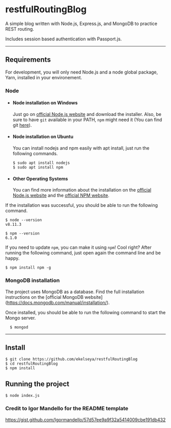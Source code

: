 # restfulRoutingBlog
A simple blog written with Node.js, Express.js, and MongoDB to practice REST routing.

Includes session based authentication with Passport.js.

---
## Requirements

For development, you will only need Node.js and a node global package, Yarn, installed in your environement.

### Node
- #### Node installation on Windows

  Just go on [official Node.js website](https://nodejs.org/) and download the installer.
Also, be sure to have `git` available in your PATH, `npm` might need it (You can find git [here](https://git-scm.com/)).

- #### Node installation on Ubuntu

  You can install nodejs and npm easily with apt install, just run the following commands.

      $ sudo apt install nodejs
      $ sudo apt install npm

- #### Other Operating Systems
  You can find more information about the installation on the [official Node.js website](https://nodejs.org/) and the [official NPM website](https://npmjs.org/).

If the installation was successful, you should be able to run the following command.

    $ node --version
    v8.11.3

    $ npm --version
    6.1.0

If you need to update `npm`, you can make it using `npm`! Cool right? After running the following command, just open again the command line and be happy.

    $ npm install npm -g

### MongoDB installation

  The project uses MongoDB as a database. Find the full installation instructions on the [official MongoDB website] (https://docs.mongodb.com/manual/installation/).
  
  Once installed, you should be able to run the following command to start the Mongo server.
  
      $ mongod 
---

## Install

    $ git clone https://github.com/ekelseya/restfulRoutingBlog
    $ cd restfulRoutingBlog
    $ npm install

## Running the project

    $ node index.js
    
### Credit to Igor Mandello for the README template

https://gist.github.com/Igormandello/57d57ee9a9f32a5414009cbe191db432
